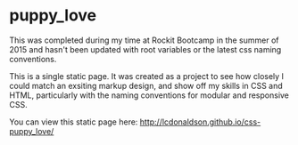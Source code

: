 # puppy_love

This was completed during my time at Rockit Bootcamp in the summer of 2015 and hasn't been updated with root variables or the latest css naming conventions.

This is a single static page. It was created as a project to see how closely I could match an exsiting markup design, and show off my skills in CSS and HTML, particularly with the naming conventions for modular and responsive CSS. 

You can view this static page here: http://lcdonaldson.github.io/css-puppy_love/
